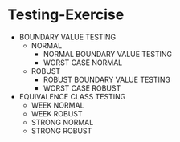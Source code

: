 # Testing-Exercise


- BOUNDARY VALUE TESTING
    - NORMAL
        - NORMAL BOUNDARY VALUE TESTING
        - WORST CASE NORMAL
    - ROBUST
        - ROBUST BOUNDARY VALUE TESTING
        - WORST CASE ROBUST
- EQUIVALENCE CLASS TESTING
    - WEEK NORMAL
    - WEEK ROBUST
    - STRONG NORMAL
    - STRONG ROBUST
